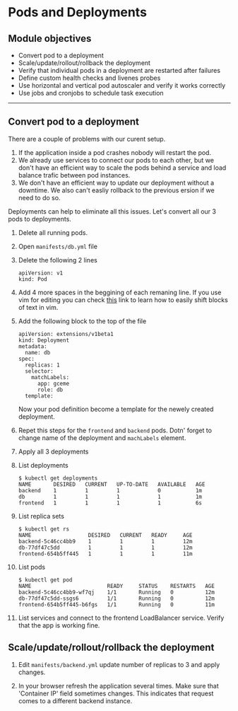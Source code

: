 Pods and Deployments
=============

Module objectives
-----------------

- Convert pod to a deployment
- Scale/update/rollout/rollback the deployment
- Verify that individual pods in a deployment are restarted after failures
- Define custom health checks and livenes probes
- Use horizontal and vertical pod autoscaler and verify it works correctly
- Use jobs and cronjobs to schedule task execution

---

Convert pod to a deployment
---------------------------

There are a couple of problems with our curent setup.

1. If the application inside a pod crashes nobody will restart the pod.
1. We already use services to connect our pods to each other, but we don't have an efficient way to scale the pods behind a service and load balance trafic between pod instances.
1. We don't have an efficient way to update our deployment without a downtime. We also can't easliy rollback to the previous ersion if we need to do so.

Deployments can help to eliminate all this issues. Let's convert all our 3 pods to deployments.

1. Delete all running pods.

1. Open `manifests/db.yml` file

1. Delete the following 2 lines
    ```
    apiVersion: v1 
    kind: Pod
    ``` 
1. Add 4 more spaces in the beggining of each remaning line. If you use vim for editing you can check [this](http://vim.wikia.com/wiki/Shifting_blocks_visually) link to learn how to easily shift blocks of text in vim.

1. Add the following block to the top of the file

    ```
    apiVersion: extensions/v1beta1 
    kind: Deployment
    metadata:
      name: db
    spec:
      replicas: 1
      selector:
        matchLabels:
          app: gceme
          role: db
      template:
    ```
    Now your pod definition become a template for the newely created deployment. 

1. Repet this steps for the `frontend` and `backend` pods. Dotn' forget to change name of the deployment and  `machLabels` element.

1. Apply all 3 deployments

1. List deployments 

    ```
    $ kubectl get deployments
    NAME       DESIRED   CURRENT   UP-TO-DATE   AVAILABLE   AGE
    backend    1         1         1            0           1m
    db         1         1         1            1           1m
    frontend   1         1         1            1           6s
    ```

1. List replica sets

    ```
    $ kubectl get rs
    NAME                  DESIRED   CURRENT   READY     AGE
    backend-5c46cc4bb9    1         1         1         12m
    db-77df47c5dd         1         1         1         12m
    frontend-654b5ff445   1         1         1         11m
    ```

1. List pods

    ```
    $ kubectl get pod
    NAME                        READY     STATUS    RESTARTS   AGE
    backend-5c46cc4bb9-wf7qj    1/1       Running   0          12m
    db-77df47c5dd-ssgs6         1/1       Running   0          12m
    frontend-654b5ff445-b6fgs   1/1       Running   0          11m
    ```

1. List services and connect to the frontend LoadBalancer service. Verify that the app is working fine.

Scale/update/rollout/rollback the deployment
--------------------------------------------

1. Edit `manifests/backend.yml` update number of replicas to 3 and apply changes.

1. In your browser refresh the application several times. Make sure that 'Container IP' field sometimes changes. This indicates that request comes to a different backend instance.

